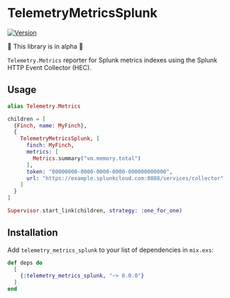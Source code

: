 # TelemetryMetricsSplunk

[![Version](https://img.shields.io/hexpm/v/req.svg)](https://hex.pm/packages/req)

:rotating_light: This library is in alpha :rotating_light:

`Telemetry.Metrics` reporter for Splunk metrics indexes using the Splunk HTTP Event Collector (HEC).

## Usage

```elixir
alias Telemetry.Metrics

children = [
  {Finch, name: MyFinch},
  {
    TelemetryMetricsSplunk, [
      finch: MyFinch,
      metrics: [
        Metrics.summary("vm.memory.total")
      ],
      token: "00000000-0000-0000-0000-000000000000",
      url: "https://example.splunkcloud.com:8088/services/collector"
    ]
  }
]

Supervisor.start_link(children, strategy: :one_for_one)
```

## Installation

Add `telemetry_metrics_splunk` to your list of dependencies in `mix.exs`:

```elixir
def deps do
  [
    {:telemetry_metrics_splunk, "~> 0.0.0"}
  ]
end
```
